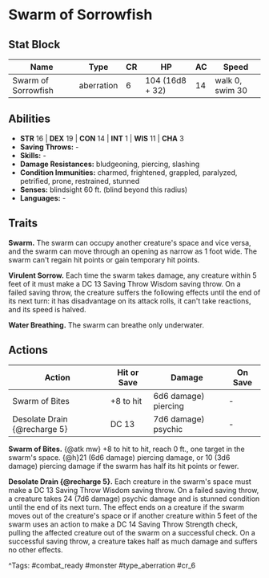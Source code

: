 # Swarm of Sorrowfish

## Stat Block

| Name | Type | CR | HP | AC | Speed |
|------|------|----|----|----|-------|
| Swarm of Sorrowfish | aberration | 6 | 104 (16d8 + 32) | 14 | walk 0, swim 30 |

## Abilities

- **STR** 16 | **DEX** 19 | **CON** 14 | **INT** 1 | **WIS** 11 | **CHA** 3
- **Saving Throws:** -  
- **Skills:** -  
- **Damage Resistances:** bludgeoning, piercing, slashing  
- **Condition Immunities:** charmed, frightened, grappled, paralyzed, petrified, prone, restrained, stunned  
- **Senses:** blindsight 60 ft. (blind beyond this radius)  
- **Languages:** -

## Traits

**Swarm.** The swarm can occupy another creature's space and vice versa, and the swarm can move through an opening as narrow as 1 foot wide. The swarm can't regain hit points or gain temporary hit points.

**Virulent Sorrow.** Each time the swarm takes damage, any creature within 5 feet of it must make a DC 13 Saving Throw Wisdom saving throw. On a failed saving throw, the creature suffers the following effects until the end of its next turn: it has disadvantage on its attack rolls, it can't take reactions, and its speed is halved.

**Water Breathing.** The swarm can breathe only underwater.


## Actions

| Action | Hit or Save | Damage | On Save |
|--------|--------------|--------|----------|
| Swarm of Bites | +8 to hit | 6d6 damage) piercing | - |
| Desolate Drain {@recharge 5} | DC 13 | 7d6 damage) psychic | - |

**Swarm of Bites.** {@atk mw} +8 to hit to hit, reach 0 ft., one target in the swarm's space. {@h}21 (6d6 damage) piercing damage, or 10 (3d6 damage) piercing damage if the swarm has half its hit points or fewer.

**Desolate Drain {@recharge 5}.** Each creature in the swarm's space must make a DC 13 Saving Throw Wisdom saving throw. On a failed saving throw, a creature takes 24 (7d6 damage) psychic damage and is stunned condition until the end of its next turn. The effect ends on a creature if the swarm moves out of the creature's space or if another creature within 5 feet of the swarm uses an action to make a DC 14 Saving Throw Strength check, pulling the affected creature out of the swarm on a successful check. On a successful saving throw, a creature takes half as much damage and suffers no other effects.


^Tags: #combat_ready #monster #type_aberration #cr_6